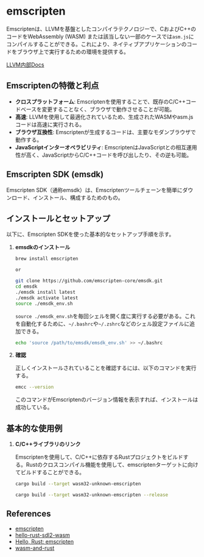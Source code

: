 # emscripten

Emscriptenは、LLVMを基盤としたコンパイラテクノロジーで、CおよびC++のコードをWebAssembly (WASM) または該当しない一部のケースでは`asm.js`にコンパイルすることができる。これにより、ネイティブアプリケーションのコードをブラウザ上で実行するための環境を提供する。

[LLVM内部Docs](../compiler/llvm.md)

## Emscriptenの特徴と利点

- **クロスプラットフォーム**: Emscriptenを使用することで、既存のC/C++コードベースを変更することなく、ブラウザで動作させることが可能。
- **高速**: LLVMを使用して最適化されているため、生成されたWASMやasm.jsコードは高速に実行される。
- **ブラウザ互換性**: Emscriptenが生成するコードは、主要なモダンブラウザで動作する。
- **JavaScriptインターオペラビリティ**: EmscriptenはJavaScriptとの相互運用性が高く、JavaScriptからC/C++コードを呼び出したり、その逆も可能。

## Emscripten SDK (emsdk)

Emscripten SDK（通称emsdk）は、Emscriptenツールチェーンを簡単にダウンロード、インストール、構成するためのもの。

## インストールとセットアップ

以下に、Emscripten SDKを使った基本的なセットアップ手順を示す。

1. **emsdkのインストール**

    ```sh
    brew install emscripten
    
    or

    git clone https://github.com/emscripten-core/emsdk.git
    cd emsdk
    ./emsdk install latest
    ./emsdk activate latest
    source ./emsdk_env.sh
    ```

    `source ./emsdk_env.sh`を毎回シェルを開く度に実行する必要がある。これを自動化するために、`~/.bashrc`や`~/.zshrc`などのシェル設定ファイルに追加できる。

    ```sh
    echo 'source /path/to/emsdk/emsdk_env.sh' >> ~/.bashrc
    ```

2. **確認**

    正しくインストールされていることを確認するには、以下のコマンドを実行する。

    ```sh
    emcc --version
    ```

    このコマンドがEmscriptenのバージョン情報を表示すれば、インストールは成功している。

## 基本的な使用例

1. **C/C++ライブラリのリンク**

    Emscriptenを使用して、C/C++に依存するRustプロジェクトをビルドする。Rustのクロスコンパイル機能を使用して、emscriptenターゲットに向けてビルドすることができる。

    ```sh
    cargo build --target wasm32-unknown-emscripten

    cargo build --target wasm32-unknown-emscripten --release
    ```

## References

- [emscripten](https://emscripten.org/)
- [hello-rust-sdl2-wasm](https://github.com/awwsmm/hello-rust-sdl2-wasm)
- [Hello, Rust: emscripten](https://www.hellorust.com/setup/emscripten/)
- [wasm-and-rust](https://github.com/raphamorim/wasm-and-rust)
